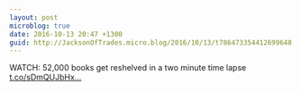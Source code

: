 ```yaml
---
layout: post
microblog: true
date: 2016-10-13 20:47 +1300
guid: http://JacksonOfTrades.micro.blog/2016/10/13/t786473354412699648.html
---
```

WATCH: 52,000 books get reshelved in a two minute time lapse [t.co/sDmQUJbHx...](https://t.co/sDmQUJbHxS)
